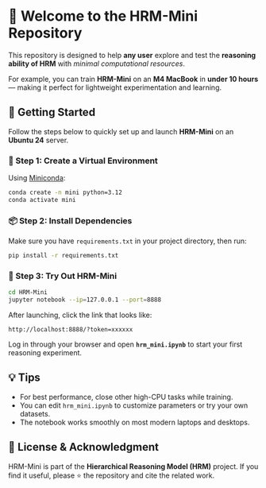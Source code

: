 # 🌟 Welcome to the **HRM-Mini** Repository

This repository is designed to help **any user** explore and test the **reasoning ability of HRM** with *minimal computational resources*.

For example, you can train **HRM-Mini** on an **M4 MacBook** in **under 10 hours** — making it perfect for lightweight experimentation and learning.


## 🚀 Getting Started

Follow the steps below to quickly set up and launch **HRM-Mini** on an **Ubuntu 24** server.


### 🧩 Step 1: Create a Virtual Environment

Using [Miniconda](https://docs.conda.io/en/latest/miniconda.html):

```bash
conda create -n mini python=3.12
conda activate mini
```


### 📦 Step 2: Install Dependencies

Make sure you have `requirements.txt` in your project directory, then run:

```bash
pip install -r requirements.txt
```


### 🧠 Step 3: Try Out HRM-Mini

```bash
cd HRM-Mini
jupyter notebook --ip=127.0.0.1 --port=8888
```

After launching, click the link that looks like:

```
http://localhost:8888/?token=xxxxxx
```

Log in through your browser and open **`hrm_mini.ipynb`** to start your first reasoning experiment.


## 💡 Tips

* For best performance, close other high-CPU tasks while training.
* You can edit `hrm_mini.ipynb` to customize parameters or try your own datasets.
* The notebook works smoothly on most modern laptops and desktops.


## 🧾 License & Acknowledgment

HRM-Mini is part of the **Hierarchical Reasoning Model (HRM)** project.
If you find it useful, please ⭐ the repository and cite the related work.
